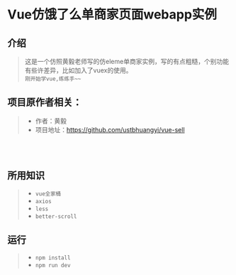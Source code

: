 # Vue仿饿了么单商家页面webapp实例

## 介绍
> 这是一个仿照黄毅老师写的仿eleme单商家实例，写的有点粗糙，个别功能有些许差异，比如加入了vuex的使用。  </br>
> `刚开始学vue,练练手~~`

## 项目原作者相关：
>* 作者：黄毅
>* 项目地址：https://github.com/ustbhuangyi/vue-sell
</br>
</br>

## 所用知识
>* `vue全家桶`
>* `axios`
>* `less`
>* `better-scroll`

## 运行
>* `npm install`
>* `npm run dev`
